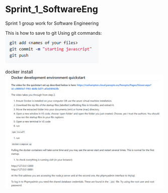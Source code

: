 # Sprint_1_SoftwareEng
 Sprint 1 group work for Software Engineering

This is how to save to git Using git commands:
![alt text](image.png)

docker install
![alt text](image-1.png)